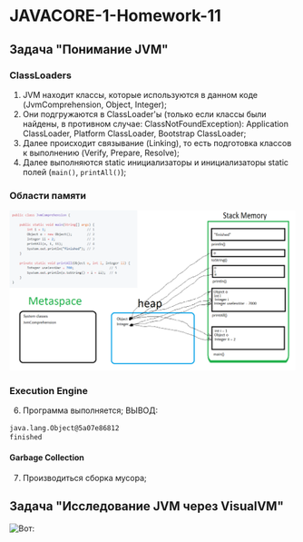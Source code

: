 # JAVACORE-1-Homework-11

## Задача "Понимание JVM"
### ClassLoaders
1. JVM находит классы, которые используются в данном коде (JvmComprehension, Object, Integer);
2. Они подгружаются в ClassLoader'ы (только если классы были найдены, в противном случае: ClassNotFoundException): Application ClassLoader, Platform ClassLoader, Bootstrap ClassLoader;
3. Далее происходит связывание (Linking), то есть подготовка классов к выполнению (Verify, Prepare, Resolve);
4. Далее выполняются static инициализаторы и инициализаторы static полей (`main()`, `printAll()`);
### Области памяти
![5. Распределение памяти;](https://raw.githubusercontent.com/NikitaGorodchikov/JAVACORE-1-Homework-11/master/%D0%94%D0%BE%D0%BF%D0%BE%D0%BB%D0%BD%D0%B5%D0%BD%D0%B8%D0%B51.bmp)
### Execution Engine
6. Программа выполняется;
ВЫВОД:
``` 
java.lang.Object@5a07e86812
finished
```
#### Garbage Collection
7. Производиться сборка мусора;


## Задача "Исследование JVM через VisualVM"
![Вот:](https://raw.githubusercontent.com/NikitaGorodchikov/JAVACORE-1-Homework-11/master/%D0%94%D0%BE%D0%BF%D0%BE%D0%BB%D0%BD%D0%B5%D0%BD%D0%B8%D0%B52.bmp)
